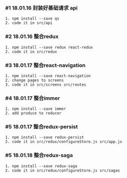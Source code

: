 ### #1 18.01.16 封装好基础请求 api

```
1. npm install --save qs
2. code it in src/api
```

### #2 18.01.16 整合redux

```
1. npm install --save redux react-redux
2. code it in src/redux
```

### #3 18.01.17 整合react-navigation

```
1. npm install --save react-navigation
2. change pages to screens
3. code it in src/screens src/routes
```

### #4 18.01.17 整合immer

```
1. npm install --save immer
2. add produce to reducer
```

### #5 18.01.17 整合redux-persist

```
1. npm install --save redux-persist
2. code it in src/redux/configureStore.js src/app.js
```

### #5 18.01.18 整合redux-saga

```
1. npm install --save redux-saga
2. code it in src/redux/configureStore.js src/sagas
```
